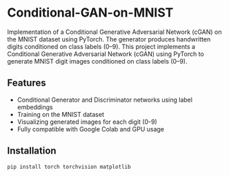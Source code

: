 # Conditional-GAN-on-MNIST
Implementation of a Conditional Generative Adversarial Network (cGAN) on the MNIST dataset using PyTorch. The generator produces handwritten digits conditioned on class labels (0–9).
This project implements a Conditional Generative Adversarial Network (cGAN) using PyTorch to generate MNIST digit images conditioned on class labels (0–9).

## Features
- Conditional Generator and Discriminator networks using label embeddings
- Training on the MNIST dataset
- Visualizing generated images for each digit (0-9)
- Fully compatible with Google Colab and GPU usage

## Installation
```bash
pip install torch torchvision matplotlib
